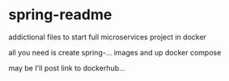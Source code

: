 # spring-readme
addictional files to start full microservices project in docker

all you need is create spring-... images and up docker compose

may be I'll post link to dockerhub...

